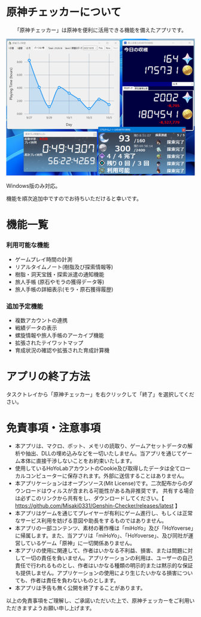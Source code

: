 # 原神チェッカーについて
<center>「原神チェッカー」は原神を便利に活用できる機能を備えたアプリです。

![Screenshot](Docs/screenshot.png)
</center>

Windows版のみ対応。

機能を順次追加中ですのでお待ちいただけると幸いです。

# 機能一覧
### 利用可能な機能
* ゲームプレイ時間の計測
* リアルタイムノート(樹脂及び探索情報等)
* 樹脂・洞天宝銭・探索派遣の通知機能
* 旅人手帳 (原石やモラの獲得データ等)
* 旅人手帳の詳細表示(モラ・原石獲得履歴)
### 追加予定機能
* 複数アカウントの連携
* 戦績データの表示
* 螺旋情報や旅人手帳のアーカイブ機能
* 拡張されたテイワットマップ
* 育成状況の確認や拡張された育成計算機

# アプリの終了方法
タスクトレイから「原神チェッカー」を右クリックして「終了」を選択してください。

# 免責事項・注意事項
* 本アプリは、マクロ、ボット、メモリの読取り、ゲームアセットデータの解析や抽出、DLLの埋め込みなどを一切いたしません。当アプリを通じてゲーム本体に直接干渉しないことをお約束いたします。
* 使用しているHoYoLabアカウントのCookie及び取得したデータは全てローカルコンピューターに保存されます。外部に送信することはありません。
* 本アプリケーションはオープンソース(Mit License)です。二次配布からのダウンロードはウィルスが含まれる可能性がある為非推奨です。
  共有する場合は必ずこのリンクから共有をし、ダウンロードしてください。【 https://github.com/Misaki0331/Genshin-Checker/releases/latest 】
* 本アプリはゲームを通じてプレイヤーが有利にゲーム進行し、もしくは正常なサービス利用を妨げる意図や助長をするものではありません。
* 本アプリの一部コンテンツ、素材の著作権は「miHoYo」及び「HoYoverse」に帰属します。また、当アプリは「miHoYo」、「HoYoverse」、及び同社が運営しているゲーム「原神」に一切関係ありません。
* 本アプリの使用に関連して、作者はいかなる不利益、損害、または問題に対して一切の責任を負いません。アプリケーションの利用は、ユーザーの自己責任で行われるものとし、作者はいかなる種類の明示的または黙示的な保証も提供しません。アプリケーションの使用により生じたいかなる損害についても、作者は責任を負わないものとします。
* 本アプリは予告も無く公開を終了することがあります。

以上の免責事項をご理解し、ご承諾いただいた上で、原神チェッカーをご利用いただきますようお願い申し上げます。




